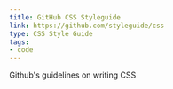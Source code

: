 ```yaml
---
title: GitHub CSS Styleguide
link: https://github.com/styleguide/css
type: CSS Style Guide
tags: 
- code
---
```


Github's guidelines on writing CSS